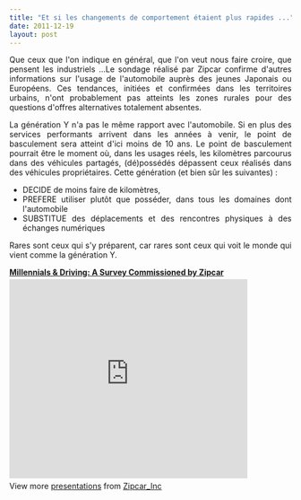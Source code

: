 ```yaml
---
title: "Et si les changements de comportement étaient plus rapides ..."
date: 2011-12-19
layout: post
---
```


<p style="text-align: justify;">Que ceux que l'on indique en général, que l'on veut nous faire croire, que pensent les industriels ...Le sondage réalisé par Zipcar confirme d'autres informations sur l'usage de l'automobile auprès des jeunes Japonais ou Européens. Ces tendances, initiées et confirmées dans les territoires urbains, n'ont probablement pas atteints les zones rurales pour des questions d'offres alternatives totalement absentes.</p> <p style="text-align: justify;">La génération Y n'a pas le même rapport avec l'automobile. Si en plus des services performants arrivent dans les années à venir, le point de basculement sera atteint d'ici moins de 10 ans. Le point de basculement pourrait être le moment où, dans les usages réels, les kilomètres parcourus dans des véhicules partagés, (dé)possédés dépassent ceux réalisés dans des véhicules propriétaires. Cette génération (et bien sûr les suivantes) :</p> <ul style="text-align: justify;"> <li>DECIDE de moins faire de kilomètres,</li> <li>PREFERE utiliser plutôt que posséder, dans tous les domaines dont l'automobile</li> <li>SUBSTITUE des déplacements et des rencontres physiques à des échanges numériques</li> </ul> <p style="text-align: justify;">Rares sont ceux qui s'y préparent, car rares sont ceux qui voit le monde qui vient comme la génération Y.</p> <div id="__ss_10554436" style="width: 425px;"><strong style="display: block; margin: 12px 0 4px;"><a href="http://www.slideshare.net/Zipcar_Inc/millennial-slide-share-final" target="_blank" title="Millennials & Driving: A Survey Commissioned by Zipcar">Millennials & Driving: A Survey Commissioned by Zipcar</a></strong> <iframe frameborder="0" height="355" marginheight="0" marginwidth="0" scrolling="no" src="http://www.slideshare.net/slideshow/embed_code/10554436" width="425"></iframe> <div style="padding: 5px 0 12px;">View more <a href="http://www.slideshare.net/" target="_blank">presentations</a> from <a href="http://www.slideshare.net/Zipcar_Inc" target="_blank">Zipcar_Inc</a></div> </div>